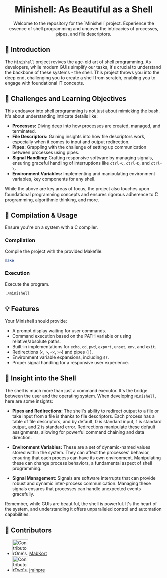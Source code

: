 <div align='center'>

<h1>Minishell: As Beautiful as a Shell</h1>
<p>Welcome to the repository for the `Minishell` project. Experience the essence of shell programming and uncover the intricacies of processes, pipes, and file descriptors.</p>


</div>

## 📜 Introduction
The `Minishell` project revives the age-old art of shell programming. As developers, while modern GUIs simplify our tasks, it's crucial to understand the backbone of these systems - the shell. This project throws you into the deep end, challenging you to create a shell from scratch, enabling you to engage with foundational IT concepts.

## 🎯 Challenges and Learning Objectives

This endeavor into shell programming is not just about mimicking the bash. It's about understanding intricate details like:

- **Processes:** Diving deep into how processes are created, managed, and terminated.
- **File Descriptors:** Gaining insights into how file descriptors work, especially when it comes to input and output redirection.
- **Pipes:** Grappling with the challenge of setting up communication between processes using pipes.
- **Signal Handling:** Crafting responsive software by managing signals, ensuring graceful handling of interruptions like `ctrl-C`, `ctrl-D`, and `ctrl-\`.
- **Environment Variables:** Implementing and manipulating environment variables, key components for any shell.
  
While the above are key areas of focus, the project also touches upon foundational programming concepts and ensures rigorous adherence to C programming, algorithmic thinking, and more.

## 🚀 Compilation & Usage

Ensure you're on a system with a C compiler.

### Compilation
Compile the project with the provided Makefile.
```bash
make
```

### Execution
Execute the program.
```bash
./minishell
```

## 💡 Features

Your Minishell should provide:
- A prompt display waiting for user commands.
- Command execution based on the PATH variable or using relative/absolute paths.
- Built-in implementations for `echo`, `cd`, `pwd`, `export`, `unset`, `env`, and `exit`.
- Redirections (`<`, `>`, `<<`, `>>`) and pipes (`|`).
- Environment variable expansions, including `$?`.
- Proper signal handling for a responsive user experience.

## 🌌 Insight into the Shell

The shell is much more than just a command executor. It's the bridge between the user and the operating system. When developing `Minishell`, here are some insights:

- **Pipes and Redirections:** The shell's ability to redirect output to a file or take input from a file is thanks to file descriptors. Each process has a table of file descriptors, and by default, 0 is standard input, 1 is standard output, and 2 is standard error. Redirections manipulate these default assignments, allowing for powerful command chaining and data direction.
  
- **Environment Variables:** These are a set of dynamic-named values stored within the system. They can affect the processes' behavior, ensuring that each process can have its own environment. Manipulating these can change process behaviors, a fundamental aspect of shell programming.
  
- **Signal Management:** Signals are software interrupts that can provide robust and dynamic inter-process communication. Managing these signals ensures that processes can handle unexpected events gracefully.
  
Remember, while GUIs are beautiful, the shell is powerful. It's the heart of the system, and understanding it offers unparalleled control and automation capabilities.

## 👥 Contributors

<ul>
    <li>
      <img src="https://github.com/MabKort.png?size=50" width="50" height="50" alt="ContributorOne's avatar">
      <a href="https://github.com/MabKort">MabKort</a>
    </li>
    <li>
      <img src="https://github.com/jrainpre.png?size=50" width="50" height="50" alt="ContributorTwo's avatar">
      <a href="https://github.com/jrainpre">jrainpre</a>
    </li>
</ul>
